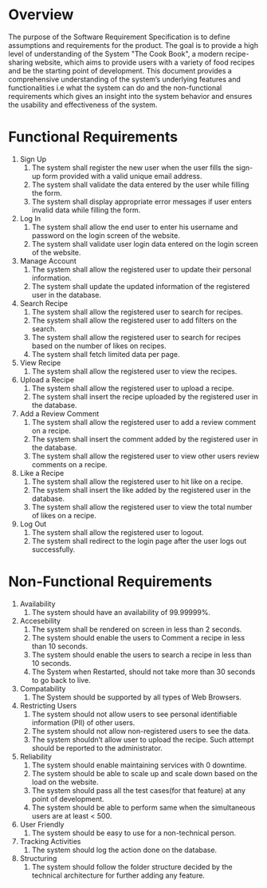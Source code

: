 # Overview

The purpose of the Software Requirement Specification is to define assumptions and requirements for the product. The goal is to provide a high level of understanding of the System "The Cook Book", a modern recipe-sharing website, which aims to provide users with a variety of food recipes and be the starting point of development. This document provides a comprehensive understanding of the system’s underlying features and functionalities i.e what the system can do and the non-functional requirements which gives an insight into the system behavior and ensures the usability and effectiveness of the system. 

# Functional Requirements
<ol type="1">
    <li> Sign Up
        <ol type="1">
            <li>The system shall register the new user when the user fills the sign-up form provided with a valid unique
                email address.</li>
            <li>The system shall validate the data entered by the user while filling the form.</li>
            <li>The system shall display appropriate error messages if user enters invalid data while filling the form.</li>
        </ol>
    </li>
    <li> Log In
        <ol type="1">
            <li>The system shall allow the end user to enter his username and password on the login screen of the website.</li>
            <li>The system shall validate user login data entered on the login screen of the website.</li>
        </ol>
    </li>
    <li> Manage Account
        <ol type="1">
            <li>The system shall allow the registered user to update their personal information.</li>
            <li>The system shall update the updated information of the registered user in the database.</li>
        </ol>
    </li>
    <li> Search Recipe
        <ol type="1">
            <li>The system shall allow the registered user to search for recipes.</li>
            <li>The system shall allow the registered user to add filters on the search.</li>
            <li>The system shall allow the registered user to search for recipes based on the number of likes on recipes.</li>
            <li>The system shall fetch limited data per page.</li>
        </ol>
    </li>
    <li> View Recipe
        <ol type="1">
            <li>The system shall allow the registered user to view the recipes.</li>
        </ol>
    </li>
    <li> Upload a Recipe
        <ol type="1">
            <li>The system shall allow the registered user to upload a recipe.</li>
            <li>The system shall insert the recipe uploaded by the registered user in the database.</li>
        </ol>
    </li>
    <li> Add a Review Comment
        <ol type="1">
            <li>The system shall allow the registered user to add a review comment on a recipe.</li>
            <li>The system shall insert the comment added by the registered user in the database.</li>
            <li>The system shall allow the registered user to view other users review comments on a recipe.</li>
        </ol>
    </li>
    <li> Like a Recipe
        <ol type="1">
            <li>The system shall allow the registered user to hit like on a recipe.</li>
            <li>The system shall insert the like added by the registered user in the database.</li>
            <li>The system shall allow the registered user to view the total number of likes on a recipe.</li>
        </ol>
    </li>
    <li> Log Out
        <ol type="1">
            <li>The system shall allow the registered user to logout.</li>
            <li>The system shall redirect to the login page after the user logs out successfully.</li>
        </ol>
    </li>
</ol>

# Non-Functional Requirements
<ol type="2">
    <li> Availability
        <ol type="1">
            <li> The system should have an availability of 99.99999%.</li>
        </ol>
    </li>
    <li> Accesebility
        <ol type="1">
            <li>The system shall be rendered on screen in less than 2 seconds.</li>
            <li>The system should enable the users to Comment a recipe in less than 10 seconds.</li>
            <li>The system should enable the users to search a recipe in less than 10 seconds.</li>
            <li>The System when Restarted, should not take more than 30 seconds to go back to live.</li>
        </ol>
    </li>
     <li> Compatability
        <ol type="1">
            <li>The System should be supported by all types of Web Browsers.</li>
        </ol>
    </li>
    <li> Restricting Users
        <ol type="1">
            <li>The system should not allow users to see personal identifiable information (PII) of other users.</li>
            <li>The system should not allow non-registered users to see the data.</li>
            <li>The system shouldn’t allow user to upload the recipe. Such attempt should be reported to the administrator.</li>
        </ol>
    </li>
    <li> Reliability
        <ol type="1">
            <li>The system should enable maintaining services with 0 downtime.</li>
            <li>The system should be able to scale up and scale down based on the load on the website.</li>
            <li>The system should pass all the test cases(for that feature) at any point of development.</li>
            <li>The system should be able to perform same when the simultaneous users are at least < 500.</li>
        </ol>
    </li>
    <li> User Friendly
        <ol type="1">
            <li>The system should be easy to use for a non-technical person.</li>
        </ol>
    </li>
    <li> Tracking Activities
        <ol type="1">
            <li>The system should log the action done on the database.</li>
        </ol>
    </li>
    <li> Structuring
        <ol type="1">
            <li>The system should follow the folder structure decided by the technical architecture for further adding any feature.</li>
        </ol>
    </li>
</ol>